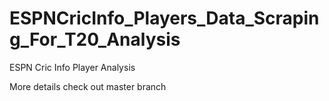 # ESPNCricInfo_Players_Data_Scraping_For_T20_Analysis
ESPN Cric Info Player Analysis

More details check out master branch
